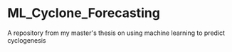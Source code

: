 # ML_Cyclone_Forecasting
A repository from my master's thesis on using machine learning to predict cyclogenesis
